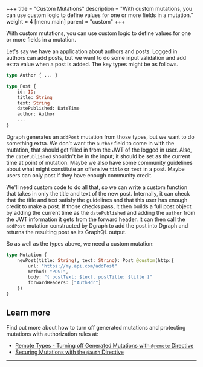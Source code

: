+++
title = "Custom Mutations"
description = "With custom mutations, you can use custom logic to define values for one or more
fields in a mutation."
weight = 4
[menu.main]
    parent = "custom"
+++

With custom mutations, you can use custom logic to define values for one or more
fields in a mutation.

Let's say we have an application about authors and posts.  Logged in authors can add posts, but we want to do some input validation and add extra value when a post is added.  The key types might be as follows.

```graphql
type Author { ... }

type Post {
    id: ID:
    title: String
    text: String
    datePublished: DateTime
    author: Author
    ...
}
```

Dgraph generates an `addPost` mutation from those types, but we want to do something extra.  We don't want the `author` field to come in with the mutation, that should get filled in from the JWT of the logged in user.  Also, the `datePublished` shouldn't be in the input; it should be set as the current time at point of mutation.  Maybe we also have some community guidelines about what might constitute an offensive `title` or `text` in a post. Maybe users can only post if they have enough community credit.

We'll need custom code to do all that, so we can write a custom function that takes in only the title and text of the new post.  Internally, it can check that the title and text satisfy the guidelines and that this user has enough credit to make a post. If those checks pass, it then builds a full post object by adding the current time as the `datePublished` and adding the `author` from the JWT information it gets from the forward header.  It can then call the `addPost` mutation constructed by Dgraph to add the post into Dgraph and returns the resulting post as its GraphQL output.

So as well as the types above, we need a custom mutation:

```graphql
type Mutation {
    newPost(title: String!, text: String): Post @custom(http:{
        url: "https://my.api.com/addPost"
        method: "POST",
        body: "{ postText: $text, postTitle: $title }"
        forwardHeaders: ["AuthHdr"]
    })
}
```

## Learn more

Find out more about how to turn off generated mutations and protecting mutations with authorization rules at:

* [Remote Types - Turning off Generated Mutations with `@remote` Directive](/graphql/custom/directive)
* [Securing Mutations with the `@auth` Directive](/graphql/authorization/mutations)

---
